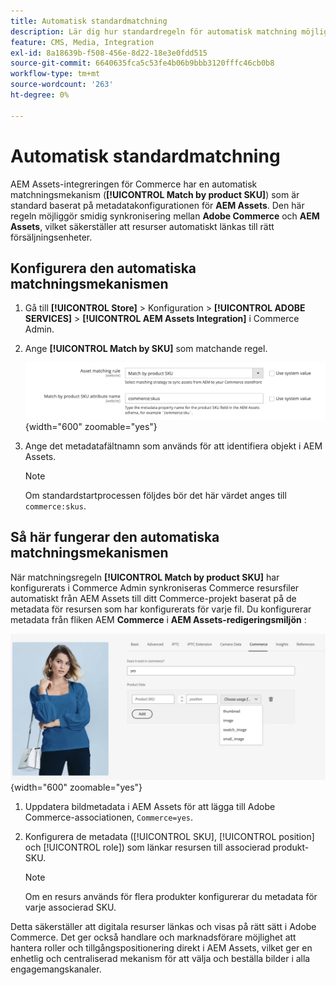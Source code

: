 ```yaml
---
title: Automatisk standardmatchning
description: Lär dig hur standardregeln för automatisk matchning möjliggör smidig synkronisering mellan Adobe Commerce och AEM Assets-integreringen, vilket säkerställer att resurser automatiskt länkas till rätt försäljningsenheter.
feature: CMS, Media, Integration
exl-id: 8a18639b-f508-456e-8d22-18e3e0fdd515
source-git-commit: 6640635fca5c53fe4b06b9bbb3120fffc46cb0b8
workflow-type: tm+mt
source-wordcount: '263'
ht-degree: 0%

---
```


# Automatisk standardmatchning

AEM Assets-integreringen för Commerce har en automatisk matchningsmekanism (**[!UICONTROL Match by product SKU]**) som är standard baserat på metadatakonfigurationen för **AEM Assets**. Den här regeln möjliggör smidig synkronisering mellan **Adobe Commerce** och **AEM Assets**, vilket säkerställer att resurser automatiskt länkas till rätt försäljningsenheter.

## Konfigurera den automatiska matchningsmekanismen

1. Gå till **[!UICONTROL Store]** > Konfiguration > **[!UICONTROL ADOBE SERVICES]** > **[!UICONTROL AEM Assets Integration]** i Commerce Admin.

1. Ange **[!UICONTROL Match by SKU]** som matchande regel.

   ![standardregel för automatisk matchning](../assets/ootb-matching-rule.png){width="600" zoomable="yes"}

1. Ange det metadatafältnamn som används för att identifiera objekt i AEM Assets.

   >[!NOTE]
   >
   > Om standardstartprocessen följdes bör det här värdet anges till `commerce:skus`.

## Så här fungerar den automatiska matchningsmekanismen

När matchningsregeln **[!UICONTROL Match by product SKU]** har konfigurerats i Commerce Admin synkroniseras Commerce resursfiler automatiskt från AEM Assets till ditt Commerce-projekt baserat på de metadata för resursen som har konfigurerats för varje fil. Du konfigurerar metadata från fliken AEM **Commerce** i **AEM Assets-redigeringsmiljön** :

![Exempelmetadata](../assets/example-metadata.png){width="600" zoomable="yes"}

1. Uppdatera bildmetadata i AEM Assets för att lägga till Adobe Commerce-associationen, `Commerce=yes`.

1. Konfigurera de metadata ([!UICONTROL SKU], [!UICONTROL position] och [!UICONTROL role]) som länkar resursen till associerad produkt-SKU.

   >[!NOTE]
   >
   > Om en resurs används för flera produkter konfigurerar du metadata för varje associerad SKU.

Detta säkerställer att digitala resurser länkas och visas på rätt sätt i Adobe Commerce. Det ger också handlare och marknadsförare möjlighet att hantera roller och tillgångspositionering direkt i AEM Assets, vilket ger en enhetlig och centraliserad mekanism för att välja och beställa bilder i alla engagemangskanaler.

